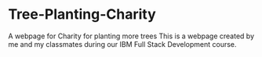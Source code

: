 # Tree-Planting-Charity
A webpage for Charity for planting more trees
This is a webpage created by me and my classmates during our IBM Full Stack Development course.
